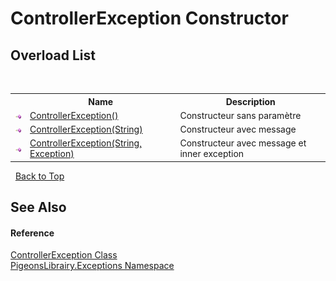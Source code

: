 # ControllerException Constructor 
 


## Overload List
&nbsp;<table><tr><th></th><th>Name</th><th>Description</th></tr><tr><td>![Public method](media/pubmethod.gif "Public method")</td><td><a href="382c112b-2b26-defe-5663-60190a0fb140">ControllerException()</a></td><td>
Constructeur sans paramètre</td></tr><tr><td>![Public method](media/pubmethod.gif "Public method")</td><td><a href="60950b13-a55a-49d6-3e11-79a272b6521e">ControllerException(String)</a></td><td>
Constructeur avec message</td></tr><tr><td>![Public method](media/pubmethod.gif "Public method")</td><td><a href="50a5ffdf-e514-5d4e-19e4-271232f863d6">ControllerException(String, Exception)</a></td><td>
Constructeur avec message et inner exception</td></tr></table>&nbsp;
<a href="#controllerexception-constructor">Back to Top</a>

## See Also


#### Reference
<a href="a6c1b5e3-7cbe-5e38-15df-5742851f89cf">ControllerException Class</a><br /><a href="6bb946cd-863c-03dd-c96c-7d4d2d9342ca">PigeonsLibrairy.Exceptions Namespace</a><br />